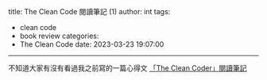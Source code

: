 title: The Clean Code 閱讀筆記 (1)
author: int
tags:
  - clean code
  - book review
categories:
  - The Clean Code
date: 2023-03-23 19:07:00
---
不知道大家有沒有看過我之前寫的一篇心得文 [「The Clean Coder」閱讀筆記]()